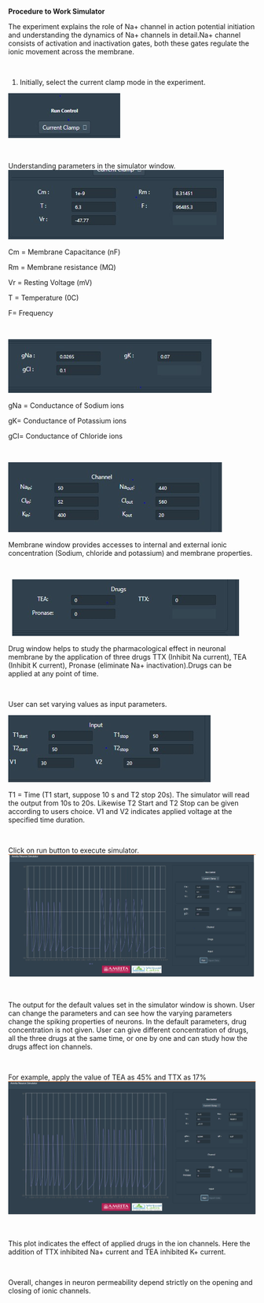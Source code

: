 
**Procedure to Work Simulator**
 

The experiment explains the role of Na+ channel in action potential initiation and understanding the dynamics of Na+ channels in detail.Na+ channel consists of activation and inactivation gates, both these gates regulate the ionic movement across the membrane.


&nbsp;

 

1.	Initially, select the current clamp mode in the experiment.
 

<img src="images/1.jpg" title="" />

 &nbsp;


 Understanding parameters in the simulator window.
<img src="images/2.jpg" title="" />

Cm  = Membrane Capacitance (nF)


Rm  = Membrane resistance (MΩ)

Vr  = Resting Voltage (mV)

T = Temperature (0C)	

F= Frequency

&nbsp;

<img src="images/3.jpg" title="" />

 gNa = Conductance of Sodium ions

gK= Conductance of Potassium ions

gCl= Conductance of Chloride ions

&nbsp;

<img src="images/4.jpg" title="" />


 Membrane window provides accesses to internal and external ionic concentration (Sodium, chloride and potassium) and membrane properties.

 &nbsp;

 &nbsp;
<img src="images/5.jpg" title="" />


 Drug window helps to study the pharmacological effect in neuronal membrane by the application of three drugs TTX (Inhibit Na current), TEA (Inhibit K current), Pronase (eliminate Na+ inactivation).Drugs can be applied at any point of time. 


 &nbsp;

User can set varying values as input parameters. 

<img src="images/6.jpg" title="" />
 &nbsp;

 T1 = Time (T1 start, suppose 10 s and T2 stop 20s). The simulator will read the output from 10s to 20s. Likewise T2 Start and T2 Stop can be given according to users choice. V1 and V2 indicates applied voltage at the specified time duration. 

 
 
 &nbsp;
 
 Click on run button to execute simulator.
 <img src="images/7.jpg" title="" />

 &nbsp;

 The output for the default values set in the simulator window is shown. User can change the parameters and can see how the varying parameters change the spiking properties of neurons. In the default parameters, drug concentration is not given. User can give different concentration of drugs, all the three drugs at the same time, or one by one and can study how the drugs affect ion channels. 

 
 &nbsp;


 For example, apply the value of TEA as 45% and TTX as 17%
<img src="images/8.jpg" title="" />

 &nbsp;

 This plot indicates the effect of applied drugs in the ion channels. Here the addition of TTX inhibited Na+ current and TEA inhibited K+ current. 
 
  &nbsp;

Overall, changes in neuron permeability depend strictly on the opening and closing of ionic channels.
